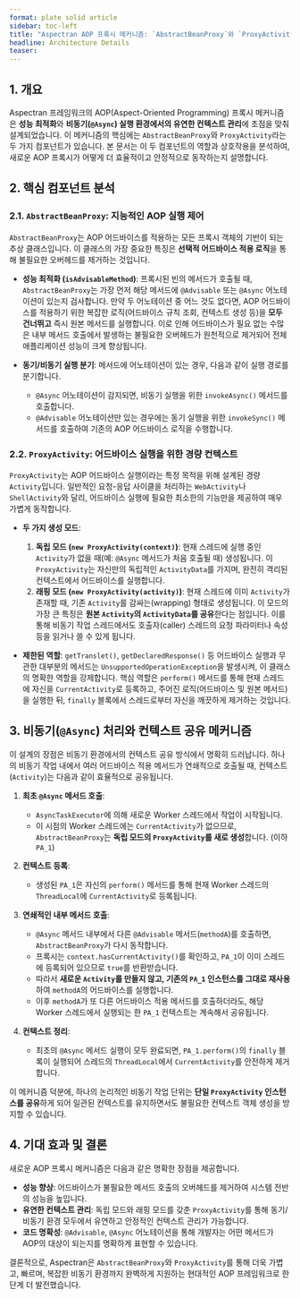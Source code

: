 ```yaml
---
format: plate solid article
sidebar: toc-left
title: "Aspectran AOP 프록시 메커니즘: `AbstractBeanProxy`와 `ProxyActivity`"
headline: Architecture Details
teaser:
---
```


## 1. 개요

Aspectran 프레임워크의 AOP(Aspect-Oriented Programming) 프록시 메커니즘은 **성능 최적화**와 **비동기(`@Async`) 실행 환경에서의 유연한 컨텍스트 관리**에 초점을 맞춰 설계되었습니다. 이 메커니즘의 핵심에는 `AbstractBeanProxy`와 `ProxyActivity`라는 두 가지 컴포넌트가 있습니다. 본 문서는 이 두 컴포넌트의 역할과 상호작용을 분석하여, 새로운 AOP 프록시가 어떻게 더 효율적이고 안정적으로 동작하는지 설명합니다.

## 2. 핵심 컴포넌트 분석

### 2.1. `AbstractBeanProxy`: 지능적인 AOP 실행 제어

`AbstractBeanProxy`는 AOP 어드바이스를 적용하는 모든 프록시 객체의 기반이 되는 추상 클래스입니다. 이 클래스의 가장 중요한 특징은 **선택적 어드바이스 적용 로직**을 통해 불필요한 오버헤드를 제거하는 것입니다.

-   **성능 최적화 (`isAdvisableMethod`)**: 프록시된 빈의 메서드가 호출될 때, `AbstractBeanProxy`는 가장 먼저 해당 메서드에 `@Advisable` 또는 `@Async` 어노테이션이 있는지 검사합니다. 만약 두 어노테이션 중 어느 것도 없다면, AOP 어드바이스를 적용하기 위한 복잡한 로직(어드바이스 규칙 조회, 컨텍스트 생성 등)을 **모두 건너뛰고** 즉시 원본 메서드를 실행합니다. 이로 인해 어드바이스가 필요 없는 수많은 내부 메서드 호출에서 발생하는 불필요한 오버헤드가 원천적으로 제거되어 전체 애플리케이션 성능이 크게 향상됩니다.

-   **동기/비동기 실행 분기**: 메서드에 어노테이션이 있는 경우, 다음과 같이 실행 경로를 분기합니다.
    -   `@Async` 어노테이션이 감지되면, 비동기 실행을 위한 `invokeAsync()` 메서드를 호출합니다.
    -   `@Advisable` 어노테이션만 있는 경우에는 동기 실행을 위한 `invokeSync()` 메서드를 호출하여 기존의 AOP 어드바이스 로직을 수행합니다.

### 2.2. `ProxyActivity`: 어드바이스 실행을 위한 경량 컨텍스트

`ProxyActivity`는 AOP 어드바이스 실행이라는 특정 목적을 위해 설계된 경량 `Activity`입니다. 일반적인 요청-응답 사이클을 처리하는 `WebActivity`나 `ShellActivity`와 달리, 어드바이스 실행에 필요한 최소한의 기능만을 제공하여 매우 가볍게 동작합니다.

-   **두 가지 생성 모드**:
    1.  **독립 모드 (`new ProxyActivity(context)`)**: 현재 스레드에 실행 중인 `Activity`가 없을 때(예: `@Async` 메서드가 처음 호출될 때) 생성됩니다. 이 `ProxyActivity`는 자신만의 독립적인 `ActivityData`를 가지며, 완전히 격리된 컨텍스트에서 어드바이스를 실행합니다.
    2.  **래핑 모드 (`new ProxyActivity(activity)`)**: 현재 스레드에 이미 `Activity`가 존재할 때, 기존 `Activity`를 감싸는(wrapping) 형태로 생성됩니다. 이 모드의 가장 큰 특징은 **원본 `Activity`의 `ActivityData`를 공유**한다는 점입니다. 이를 통해 비동기 작업 스레드에서도 호출자(caller) 스레드의 요청 파라미터나 속성 등을 읽거나 쓸 수 있게 됩니다.

-   **제한된 역할**: `getTranslet()`, `getDeclaredResponse()` 등 어드바이스 실행과 무관한 대부분의 메서드는 `UnsupportedOperationException`을 발생시켜, 이 클래스의 명확한 역할을 강제합니다. 핵심 역할은 `perform()` 메서드를 통해 현재 스레드에 자신을 `CurrentActivity`로 등록하고, 주어진 로직(어드바이스 및 원본 메서드)을 실행한 뒤, `finally` 블록에서 스레드로부터 자신을 깨끗하게 제거하는 것입니다.

## 3. 비동기(`@Async`) 처리와 컨텍스트 공유 메커니즘

이 설계의 장점은 비동기 환경에서의 컨텍스트 공유 방식에서 명확히 드러납니다. 하나의 비동기 작업 내에서 여러 어드바이스 적용 메서드가 연쇄적으로 호출될 때, 컨텍스트(`Activity`)는 다음과 같이 효율적으로 공유됩니다.

1.  **최초 `@Async` 메서드 호출**:
    -   `AsyncTaskExecutor`에 의해 새로운 Worker 스레드에서 작업이 시작됩니다.
    -   이 시점의 Worker 스레드에는 `CurrentActivity`가 없으므로, `AbstractBeanProxy`는 **독립 모드의 `ProxyActivity`를 새로 생성**합니다. (이하 `PA_1`)

2.  **컨텍스트 등록**:
    -   생성된 `PA_1`은 자신의 `perform()` 메서드를 통해 현재 Worker 스레드의 `ThreadLocal`에 `CurrentActivity`로 등록됩니다.

3.  **연쇄적인 내부 메서드 호출**:
    -   `@Async` 메서드 내부에서 다른 `@Advisable` 메서드(`methodA`)를 호출하면, `AbstractBeanProxy`가 다시 동작합니다.
    -   프록시는 `context.hasCurrentActivity()`를 확인하고, `PA_1`이 이미 스레드에 등록되어 있으므로 `true`를 반환받습니다.
    -   따라서 **새로운 `Activity`를 만들지 않고, 기존의 `PA_1` 인스턴스를 그대로 재사용**하여 `methodA`의 어드바이스를 실행합니다.
    -   이후 `methodA`가 또 다른 어드바이스 적용 메서드를 호출하더라도, 해당 Worker 스레드에서 실행되는 한 `PA_1` 컨텍스트는 계속해서 공유됩니다.

4.  **컨텍스트 정리**:
    -   최초의 `@Async` 메서드 실행이 모두 완료되면, `PA_1.perform()`의 `finally` 블록이 실행되어 스레드의 `ThreadLocal`에서 `CurrentActivity`를 안전하게 제거합니다.

이 메커니즘 덕분에, 하나의 논리적인 비동기 작업 단위는 **단일 `ProxyActivity` 인스턴스를 공유**하게 되어 일관된 컨텍스트를 유지하면서도 불필요한 컨텍스트 객체 생성을 방지할 수 있습니다.

## 4. 기대 효과 및 결론

새로운 AOP 프록시 메커니즘은 다음과 같은 명확한 장점을 제공합니다.

-   **성능 향상**: 어드바이스가 불필요한 메서드 호출의 오버헤드를 제거하여 시스템 전반의 성능을 높입니다.
-   **유연한 컨텍스트 관리**: 독립 모드와 래핑 모드를 갖춘 `ProxyActivity`를 통해 동기/비동기 환경 모두에서 유연하고 안정적인 컨텍스트 관리가 가능합니다.
-   **코드 명확성**: `@Advisable`, `@Async` 어노테이션을 통해 개발자는 어떤 메서드가 AOP의 대상이 되는지를 명확하게 표현할 수 있습니다.

결론적으로, Aspectran은 `AbstractBeanProxy`와 `ProxyActivity`를 통해 더욱 가볍고, 빠르며, 복잡한 비동기 환경까지 완벽하게 지원하는 현대적인 AOP 프레임워크로 한 단계 더 발전했습니다.